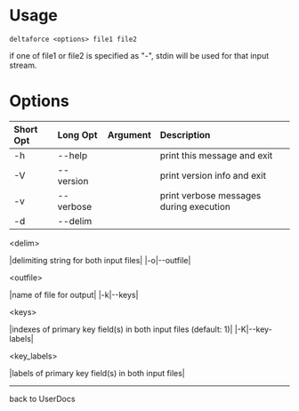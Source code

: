 # Usage #

`deltaforce <options> file1 file2`

if one of file1 or file2 is specified as \"-\", stdin will be used for that input stream.

# Options #
|**Short Opt**|**Long Opt**|**Argument**|**Description**|
|:------------|:-----------|:-----------|:--------------|
|-h|--help|  |print this message and exit|
|-V|--version|  |print version info and exit|
|-v|--verbose|  |print verbose messages during execution|
|-d|--delim|

&lt;delim&gt;

 |delimiting string for both input files|
|-o|--outfile|

&lt;outfile&gt;

 |name of file for output|
|-k|--keys|

&lt;keys&gt;

 |indexes of primary key field(s) in both input files (default: 1)|
|-K|--key-labels|

<key\_labels>

 |labels of primary key field(s) in both input files|


---

back to UserDocs